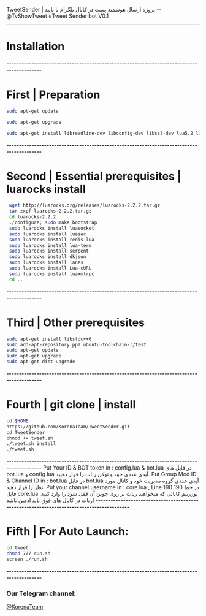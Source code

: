 TweetSender | پروژه ارسال هوشمند پست در کانال تلگرام با تایید  -- @TvShowTweet
#Tweet Sender bot V0.1
* * *

# Installation  
**------------------------------------------------------------------------------------------**
# First | Preparation
```sh
sudo apt-get update

sudo apt-get upgrade

sudo apt-get install libreadline-dev libconfig-dev libssl-dev lua5.2 liblua5.2-dev libevent-dev make unzip git redis-server g++ libjansson-dev libpython-dev expat libexpat1-dev tmux subversion
```
**------------------------------------------------------------------------------------------**
# Second | Essential prerequisites | luarocks install
```sh
 wget http://luarocks.org/releases/luarocks-2.2.2.tar.gz
 tar zxpf luarocks-2.2.2.tar.gz
 cd luarocks-2.2.2
 ./configure; sudo make bootstrap
 sudo luarocks install luasocket
 sudo luarocks install luasec
 sudo luarocks install redis-lua
 sudo luarocks install lua-term
 sudo luarocks install serpent
 sudo luarocks install dkjson
 sudo luarocks install lanes
 sudo luarocks install Lua-cURL
 sudo luarocks install luaxmlrpc
 cd ..
```
**------------------------------------------------------------------------------------------**
# Third | Other prerequisites
```sh
sudo apt-get install libstdc++6
sudo add-apt-repository ppa:ubuntu-toolchain-r/test 
sudo apt-get update
sudo apt-get upgrade
sudo apt-get dist-upgrade
```
**------------------------------------------------------------------------------------------**
# Fourth | git clone | install
```sh
cd $HOME
https://github.com/KorenaTeam/TweetSender.git
cd TweetSender
chmod +x tweet.sh
./tweet.sh install
./tweet.sh 
```
**------------------------------------------------------------------------------------------**
Put Your ID & BOT token in : config.lua & bot.lua 
در فایل های bot.lua و config.lua آیدی عددی خود و توکن ربات را قرار دهیید.
Put Group Mod ID & Channel ID in : bot.lua
در فایل bot.lua آیدی عددی گروه مدیریت خود و کانال مورد نظر را قرار دهید.
Put your channel username in : core.lua , Line 190
در خط 190 فایل core.lua یوزرنیم کانالی که میخواهید ربات بر روی جوین آن قفل شود را وارد کنید.
ربات در کانال های فوق باید ادمین باشد!
**------------------------------------------------------------------------------------------**
# Fifth | For Auto Launch:
```sh
cd tweet
chmod 777 run.sh
screen ./run.sh
```
**------------------------------------------------------------------------------------------**
### Our Telegram channel:
[@KorenaTeam](https://telegram.me/korenateam)
